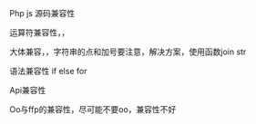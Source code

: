 Php  js 源码兼容性



运算符兼容性，，

大体兼容，，字符串的点和加号要注意，解决方案，使用函数join str



语法兼容性 if else for 

Api兼容性

Oo与ffp的兼容性，尽可能不要oo，兼容性不好
